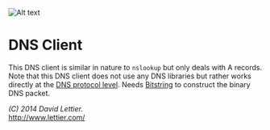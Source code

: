 ![Alt text](https://raw.github.com/lettier/dnsclient/master/screenshot.jpg)

# DNS Client

This DNS client is similar in nature to `nslookup` but only deals with A records. Note that this DNS client does not use any DNS libraries but rather works directly at the [DNS protocol level](http://technet.microsoft.com/en-us/library/dd197470). Needs [Bitstring](http://pythonhosted.org/bitstring/#download) to construct the binary DNS packet.

_(C) 2014 David Lettier._  
http://www.lettier.com/
